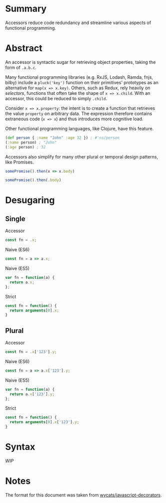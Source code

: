 # Summary

Accessors reduce code redundancy and streamline various aspects of functional programming.

# Abstract

An accessor is syntactic sugar for retrieving object properties, taking the form of `.a.b.c`.

Many functional programming libraries (e.g. RxJS, Lodash, Ramda, fnjs, bilby) include a `pluck('key')` function on their primitives' prototypes as an alternative for `map(x => x.key)`. Others, such as Redux, rely heavily on *selectors*, functions that often take the shape of `x => x.child`. With an accessor, this could be reduced to simply `.child`.

Consider `x => x.property`: the intent is to create a function that retrieves the value `property` on arbitrary data. The expression therefore contains extraneous code (`x => x`) and thus introduces more cognitive load.

Other functional programming languages, like Clojure, have this feature.

```clj
(def person { :name "John" :age 32 }) ; #'ns/person
(:name person) ; "John"
(:age person) ; 32
```

Accessors also simplify for many other plural or temporal design patterns, like Promises.

```js
somePromise().then(x => x.body)
```

```js
somePromise().then(.body)
```

# Desugaring

## Single

Accessor
```js
const fn = .x;
```

Naive (ES6)
```js
const fn = a => a.x;
```

Naive (ES5)
```js
var fn = function(a) {
  return a.x;
};
```

Strict
```js
const fn = function() {
  return arguments[0].x;
}
```

## Plural

Accessor
```js
const fn = .x['123'].y;
```

Naive (ES6)
```js
const fn = a => a.x['123'].y;
```

Naive (ES5)
```js
var fn = function(a) {
  return a.x['123'].y;
};
```

Strict
```js
const fn = function() {
  return arguments[0].x['123'].y;
}
```

# Syntax

*WIP*

# Notes

The format for this document was taken from [wycats/javascript-decorators](https://github.com/wycats/javascript-decorators).
